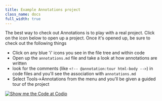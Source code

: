 ```yaml
---
title: Example Annotations project
class_name: docs
full_width: true
---
```


The best way to check out Annotations is to play with a real project. Click on the icon below to open up a project. Once it's opened up, be sure to check out the following things

- Click on any blue 'i' icons you see in the file tree and within code
- Open up the `annotations.md` file and take a look at how annotations are written
- look for the comments (like `<!-- @annotation:tour html-body -->`) in code files and you'll see the association with `annotations.md`
- Select Tools->Annotations from the menu and you'll be given a guided tour of the project

[![Show me the Code at Codio](https://codio-public.s3.amazonaws.com/sharing/show-me-the-code.png)](http://codio.com/codio/Impress)

